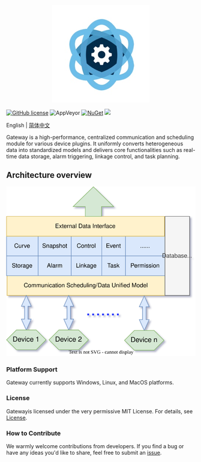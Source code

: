 <p align="center" dir="auto">
  <a href="https://opensource.ganweicloud.com" rel="nofollow">
    <img style="max-width:100%;" src="https://github.com/ganweisoft/Gateway/blob/main/GWDataCenter/logo.jpg">
  </a>
</p>

[![GitHub license](https://camo.githubusercontent.com/5eaf3ed8a7e8ccb15c21d967b8635ac79e8b1865da3a5ccf78d2572a3e10738a/68747470733a2f2f696d672e736869656c64732e696f2f6769746875622f6c6963656e73652f646f746e65742f6173706e6574636f72653f636f6c6f723d253233306230267374796c653d666c61742d737175617265)](https://github.com/ganweisoft/IoTCenterWebAPi/blob/main/LICENSE) ![AppVeyor](https://ci.appveyor.com/api/projects/status/v8gfh6pe2u2laqoa?svg=true) [![NuGet](https://img.shields.io/nuget/v/OpenGWDataCenter.svg)](https://www.nuget.org/packages/OpenGWDataCenter/) ![](https://img.shields.io/badge/join-discord-infomational)

English | [简体中文](README-CN.md)

Gateway is a high-performance, centralized communication and scheduling module for various device plugins. It uniformly converts heterogeneous data into standardized models and delivers core functionalities such as real-time data storage, alarm triggering, linkage control, and task planning.
## Architecture overview

![Gateway drawio](https://github.com/ganweisoft/.github/blob/main/images/architecture.gateway.en.svg)

### Platform Support  
Gateway currently supports Windows, Linux, and MacOS platforms.

### License  
Gatewayis licensed under the very permissive MIT License. For details, see [License](https://github.com/ganweisoft/Gateway/blob/main/LICENSE).


### How to Contribute  
We warmly welcome contributions from developers. If you find a bug or have any ideas you'd like to share, feel free to submit an [issue](https://github.com/ganweisoft/Gateway/blob/main/CONTRIBUTING.md).
